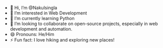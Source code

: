 - 👋 Hi, I’m @Nakulsingla
- 👀 I’m interested in Web Development
- 🌱 I’m currently learning Python
- 💞️ I’m looking to collaborate on open-source projects, especially in web development and automation.
- 😄 Pronouns: He/Him
- ⚡ Fun fact: I love hiking and exploring new places!
